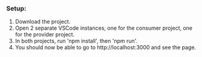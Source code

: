 ### Setup:

1. Download the project.
2. Open 2 separate VSCode instances, one for the consumer project, one for the provider project. 
3. In both projects, run 'npm install', then 'npm run'.
4. You should now be able to go to http://localhost:3000 and see the page. 
